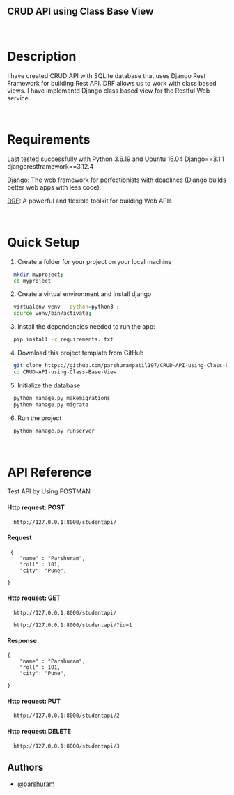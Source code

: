 

## CRUD API using Class Base View

<br/>


# Description

I have created CRUD API with SQLite database that uses Django Rest Framework for building Rest 
API. 
DRF allows us to work with class based views.
I have implementd Django class based view for the Restful Web service. 

<br/>

# Requirements

Last tested successfully with Python 3.6.19 and Ubuntu 16.04
Django==3.1.1\
djangorestframework==3.12.4


[Django](https://www.djangoproject.com/): The web framework for perfectionists with deadlines (Django builds better web apps with less code).

[DRF](https://github.com/gitgik/django-rest-api/blob/master/www.django-rest-framework.org): A powerful and flexible toolkit for building Web APIs


<br/>

# Quick Setup

1. Create a folder for your project on your local machine
```bash
  mkdir myproject; 
  cd myproject
```

2. Create a virtual environment and install django

```bash
  virtualenv venv --python=python3 ; 
  source venv/bin/activate; 
```

3.  Install the dependencies needed to run the app:
```bash
  pip install -r requirements. txt 
```

4. Download this project template from GitHub
```bash
  git clone https://github.com/parshurampatil197/CRUD-API-using-Class-Base-View.git
  cd CRUD-API-using-Class-Base-View
```

5. Initialize the database
```bash
  python manage.py makemigrations
  python manage.py migrate
```

6. Run the project
```bash
  python manage.py runserver
```

<br/>

# API Reference
 
Test API by Using POSTMAN
#### Http request: POST 

```http
  http://127.0.0.1:8000/studentapi/
```

#### Request

```http
 {
    "name" : "Parshuram",
    "roll" : 101,
    "city": "Pune",
    
}
```
#### Http request: GET 

```http
  http://127.0.0.1:8000/studentapi/
```

```http
  http://127.0.0.1:8000/studentapi/?id=1
```


#### Response

```http
{
    "name" : "Parshuram",
    "roll" : 101,
    "city": "Pune",
    
}
```

#### Http request: PUT 

```http
  http://127.0.0.1:8000/studentapi/2
```

#### Http request: DELETE 

```http
  http://127.0.0.1:8000/studentapi/3
```



## Authors

- [@parshuram](https://github.com/parshurampatil197)

